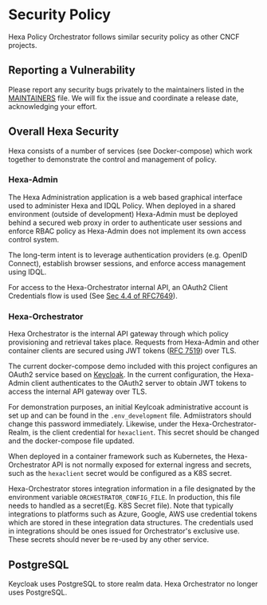 # Security Policy

Hexa Policy Orchestrator follows similar security policy as other CNCF projects.

## Reporting a Vulnerability

Please report any security bugs privately to the maintainers listed in the [MAINTAINERS](MAINTAINERS.md) file. We will
fix the issue and coordinate a release date, acknowledging your effort.

## Overall Hexa Security

Hexa consists of a number of services (see Docker-compose) which work together to demonstrate the control and management
of policy.

### Hexa-Admin

The Hexa Administration application is a web based graphical interface used to administer Hexa and IDQL Policy. When
deployed in a shared environment (outside of development) Hexa-Admin must be deployed behind a secured web proxy in
order to authenticate user sessions and enforce RBAC policy as Hexa-Admin does not implement its own access control
system.

The long-term intent is to leverage authentication providers (e.g. OpenID Connect), establish browser sessions, and
enforce access management using IDQL.

For access to the Hexa-Orchestrator internal API, an OAuth2 Client Credentials flow is used (See [Sec 4.4 of RFC7649](https://datatracker.ietf.org/doc/html/rfc6749#section-4.4)).

### Hexa-Orchestrator

Hexa Orchestrator is the internal API gateway through which policy provisioning and retrieval takes place. Requests from
Hexa-Admin and other container clients are secured using JWT tokens ([RFC 7519](https://datatracker.ietf.org/doc/html/rfc7519)) over TLS.

The current docker-compose demo included with this project configures an OAuth2 service based on [Keycloak](https://keycloak.org).
In the current configuration, the Hexa-Admin client authenticates to the OAuth2 server to obtain JWT tokens to access the 
internal API gateway over TLS.

For demonstration purposes, an initial Keylcoak administrative account is set up and can be found in the `.env_development`
file. Admiistrators should change this password immediately.  Likewise, under the Hexa-Orchestrator-Realm, is the client credential
for `hexaclient`. This secret should be changed and the docker-compose file updated.

When deployed in a container framework such as Kubernetes, the Hexa-Orchestrator API is not normally exposed for external
ingress and secrets, such as the `hexaclient` secret would be configured as a K8S secret.

Hexa-Orchestrator stores integration information in a file designated by the environment variable `ORCHESTRATOR_CONFIG_FILE`. In
production, this file needs to handled as a secret(Eg. K8S Secret file).  Note that typically integrations to platforms such as Azure, Google, AWS use
credential tokens which are stored in these integration data structures. The credentials used in integrations should be ones issued for Orchestrator's exclusive use. 
These secrets should never be re-used by any other service.

## PostgreSQL

Keycloak uses PostgreSQL to store realm data. Hexa Orchestrator no longer uses PostgreSQL.

